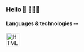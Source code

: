 ### Hello 👋 👨🏻‍💻

<!--
**mxhs/mxhs** is a ✨ _special_ ✨ repository because its `README.md` (this file) appears on your GitHub profile.

Here are some ideas to get you started:

- 🔭 I’m currently working on ...
- 🌱 I’m currently learning ...
- 👯 I’m looking to collaborate on ...
- 🤔 I’m looking for help with ...
- 💬 Ask me about ...
- 📫 How to reach me: ...
- 😄 Pronouns: ...
- ⚡ Fun fact: ...
-->
#### Languages & technologies --
<img width="36" alt="HTML5 Badge" src="https://upload.wikimedia.org/wikipedia/commons/thumb/3/38/HTML5_Badge.svg/32px-HTML5_Badge.svg.png">
